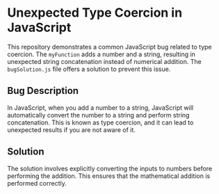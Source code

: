 # Unexpected Type Coercion in JavaScript

This repository demonstrates a common JavaScript bug related to type coercion.  The `myFunction` adds a number and a string, resulting in unexpected string concatenation instead of numerical addition.  The `bugSolution.js` file offers a solution to prevent this issue. 

## Bug Description

In JavaScript, when you add a number to a string, JavaScript will automatically convert the number to a string and perform string concatenation. This is known as type coercion, and it can lead to unexpected results if you are not aware of it.

## Solution

The solution involves explicitly converting the inputs to numbers before performing the addition.  This ensures that the mathematical addition is performed correctly.